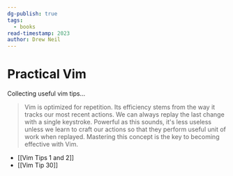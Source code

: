 ```yaml
---
dg-publish: true
tags:
  - books
read-timestamp: 2023
author: Drew Neil
---
```


# Practical Vim

Collecting useful vim tips...

> Vim is optimized for repetition. Its efficiency stems from the way it tracks our most recent actions. We can always replay the last change with a single keystroke. Powerful as this sounds, it's less useless unless we learn to craft our actions so that they perform useful unit of work when replayed. Mastering this concept is the key to becoming effective with Vim.

- [[Vim Tips 1 and 2]]
- [[Vim Tip 30]]